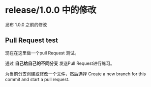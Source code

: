 # release/1.0.0 中的修改

发布 1.0.0 之前的修改

## Pull Request test

现在在这里做一个pull Request 测试。

通过 **自己给自己的不同分支** 发送Pull Request进行练习。


为当前分支创建或修改一个文件，然后选择 Create a new branch for this commit and start a pull request.

